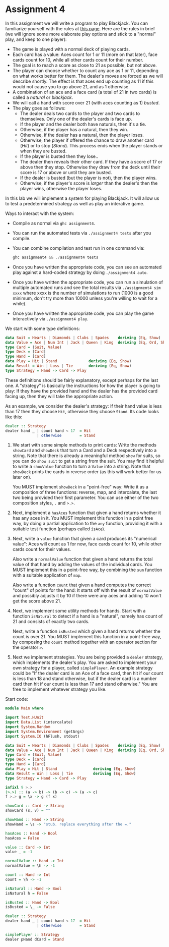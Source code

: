 # Assignment 4

In this assignment we will write a program to play Blackjack. You can familiarize yourself with the rules at [this page](https://bicyclecards.com/how-to-play/blackjack/). Here are the rules in brief (we will ignore some more elaborate play options and stick to a "normal" play, and keep to one player):

- The game is played with a normal deck of playing cards.
- Each card has a value: Aces count for 1 or 11 (more on that later), face cards count for 10, while all other cards count for their number.
- The goal is to reach a score as close to 21 as possible, but not above.
- The player can choose whether to count any ace as 1 or 11, depending on what works better for them. The dealer's moves are forced as we will describe shortly. The effect is that aces end up counting as 11 if this would not cause you to go above 21, and as 1 otherwise.
- A combination of an ace and a face card (a total of 21 in two cards) is called a *natural* or *blackjack*.
- We will call a hand with score over 21 (with aces counting as 1) *busted*.
- The play goes as follows:
    - The dealer deals two cards to the player and two cards to themselves. Only one of the dealer's cards is face up.
    - If the player and the dealer both have naturals, then it's a tie.
    - Otherwise, if the player has a natural, then they win.
    - Otherwise, if the dealer has a natural, then the player loses.
    - Otherwise, the player if offered the chance to draw another card (*Hit*) or to stop (*Stand*). This process ends when the player stands or when they are busted.
    - If the player is busted then they lose..
    - The dealer then reveals their other card. If they have a score of 17 or above then they stop. Otherwise they draw from the deck until their score is 17 or above or until they are busted.
    - If the dealer is busted (but the player is not), then the player wins.
    - Otherwise, if the player's score is *larger* than the dealer's then the player wins, otherwise the player loses.

In this lab we will implement a system for playing Blackjack. It will allow us to test a predetermined strategy as well as play an interative game.

Ways to interact with the system:

- Compile as normal via `ghc assignment4`.
- You can run the automated tests via `./assignment4 tests` after you compile.
- You can combine compilation and test run in one command via:

    ```haskell
    ghc assignment4 && ./assignment4 tests
    ```
- Once you have written the appropriate code, you can see an automated play against a hard-coded strategy by doing `./assignment4 auto`.
- Once you have written the appropriate code, you can run a simulation of multiple automated runs and see the total results via `./assignment4 sim xxxx` where xxxx is the number of simulations to run (1000 is a good minimum, don't try more than 10000 unless you're willing to wait for a while).
- Once you have written the appropriate code, you can play the game interactively via `./assignment4 play`.

We start with some type definitions:

```haskell
data Suit = Hearts | Diamonds | Clubs | Spades    deriving (Eq, Show)
data Value = Ace | Num Int | Jack | Queen | King  deriving (Eq, Ord, Show)
type Card = (Suit, Value)
type Deck = [Card]
type Hand = [Card]
data Play = Hit | Stand              deriving (Eq, Show)
data Result = Win | Loss | Tie       deriving (Eq, Show)
type Strategy = Hand -> Card -> Play
```

These definitions should be fairly explanatory, except perhaps for the last one. A "strategy" is basically the instructions for how the player is going to play: If they have the provided hand and the dealer has the provided card facing up, then they will take the appropriate action.

As an example, we consider the dealer's strategy: If their hand value is less than 17 then they choose `Hit`, otherwise they choose `Stand`. Its code looks like this:
```haskell
dealer :: Strategy
dealer hand _ | count hand < 17  = Hit
              | otherwise        = Stand
```

1. We start with some simple methods to print cards: Write the methods `showCard` and `showDeck` that turn a Card and a Deck respectively into a string. Note that there is already a meaningful method `show` for suits, so you can do `show suit` to get a string from the suit. You may find it helpful to write a `showValue` function to turn a `Value` into a string. Note that `showDeck` prints the cards in reverse order (as this will work better for us later on).

    You MUST implement `showDeck` in a "point-free" way: Write it as a composition of three functions: reverse, map, and intercalate, the last two being provided their first parameter. You can use either of the two composition styles, `.` and `>.>`.
2. Next, implement a `hasAces` function that given a hand returns whether it has any aces in it. You MUST implement this function in a point free way, by doing a partial application to the `any` function, providing it with a suitable test function (perhaps called `isAce`).
3. Next, write a `value` function that given a card produces its "numerical value": Aces will count as 1 for now, face cards count for 10, while other cards count for their values.

    Also write a `normalValue` function that given a hand returns the total value of that hand by adding the values of the individual cards. You MUST implement this in a point-free way, by combining the `sum` function with a suitable application of `map`.

    Also write a function `count` that given a hand computes the correct "count" of points for the hand: It starts off with the result of `normalValue` and possibly adjusts it by 10 if there were any aces and adding 10 won't get the score above 21.
4. Next, we implement some utility methods for hands. Start with a function `isNatural` to detect if a hand is a "natural", namely has count of 21 and consists of exactly two cards.

    Next, write a function `isBusted` which given a hand returns whether the count is over 21. You MUST implement this function in a point-free way, by composing the `count` method together with an operator section for the operator `>`.
5. Next we implement strategies. You are being provided a `dealer` strategy, which implements the dealer's play. You are asked to implement your own strategy for a player, called `simplePlayer`. An example strategy could be "If the dealer card is an Ace of a face card, then hit if our count is less than 18 and stand otherwise, but if the dealer card is a number card then hit if our count is less than 17 and stand otherwise." You are free to implement whatever strategy you like.

Start code:
```haskell
module Main where

import Test.HUnit
import Data.List (intercalate)
import System.Random
import System.Environment (getArgs)
import System.IO (hFlush, stdout)

data Suit = Hearts | Diamonds | Clubs | Spades    deriving (Eq, Show)
data Value = Ace | Num Int | Jack | Queen | King  deriving (Eq, Ord, Show)
type Card = (Suit, Value)
type Deck = [Card]
type Hand = [Card]
data Play = Hit | Stand                deriving (Eq, Show)
data Result = Win | Loss | Tie         deriving (Eq, Show)
type Strategy = Hand -> Card -> Play

infixl 9 >.>
(>.>) :: (a -> b) -> (b -> c) -> (a -> c)
f >.> g = \x -> g (f x)

showCard :: Card -> String
showCard (s, v) = ""

showHand :: Hand -> String
showHand = \s -> "stub. replace everything after the =."

hasAces :: Hand -> Bool
hasAces = False

value :: Card -> Int
value _ = -1

normalValue :: Hand -> Int
normalValue = \h -> -1

count :: Hand -> Int
count = \h -> -1

isNatural :: Hand -> Bool
isNatural h = False

isBusted :: Hand -> Bool
isBusted = \_ -> False

dealer :: Strategy
dealer hand _ | count hand < 17  = Hit
              | otherwise        = Stand

simplePlayer :: Strategy
dealer pHand dCard = Stand
```
